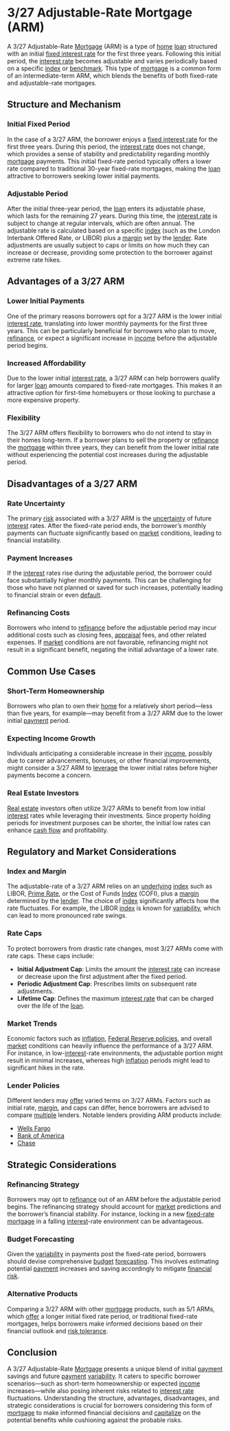 # 3/27 Adjustable-Rate Mortgage (ARM)

A 3/27 Adjustable-Rate [Mortgage](../m/mortgage.md) (ARM) is a type of [home](../h/home.md) [loan](../l/loan.md) structured with an initial [fixed interest rate](../f/fixed_interest_rate.md) for the first three years. Following this initial period, the [interest rate](../i/interest_rate.md) becomes adjustable and varies periodically based on a specific [index](../i/index.md) or [benchmark](../b/benchmark.md). This type of [mortgage](../m/mortgage.md) is a common form of an intermediate-term ARM, which blends the benefits of both fixed-rate and adjustable-rate mortgages.

## Structure and Mechanism

### Initial Fixed Period
In the case of a 3/27 ARM, the borrower enjoys a [fixed interest rate](../f/fixed_interest_rate.md) for the first three years. During this period, the [interest rate](../i/interest_rate.md) does not change, which provides a sense of stability and predictability regarding monthly [mortgage](../m/mortgage.md) payments. This initial fixed-rate period typically offers a lower rate compared to traditional 30-year fixed-rate mortgages, making the [loan](../l/loan.md) attractive to borrowers seeking lower initial payments.

### Adjustable Period
After the initial three-year period, the [loan](../l/loan.md) enters its adjustable phase, which lasts for the remaining 27 years. During this time, the [interest rate](../i/interest_rate.md) is subject to change at regular intervals, which are often annual. The adjustable rate is calculated based on a specific [index](../i/index.md) (such as the London Interbank Offered Rate, or LIBOR) plus a [margin](../m/margin.md) set by the [lender](../l/lender.md). Rate adjustments are usually subject to caps or limits on how much they can increase or decrease, providing some protection to the borrower against extreme rate hikes.

## Advantages of a 3/27 ARM

### Lower Initial Payments
One of the primary reasons borrowers opt for a 3/27 ARM is the lower initial [interest rate](../i/interest_rate.md), translating into lower monthly payments for the first three years. This can be particularly beneficial for borrowers who plan to move, [refinance](../r/refinance.md), or expect a significant increase in [income](../i/income.md) before the adjustable period begins.

### Increased Affordability
Due to the lower initial [interest rate](../i/interest_rate.md), a 3/27 ARM can help borrowers qualify for larger [loan](../l/loan.md) amounts compared to fixed-rate mortgages. This makes it an attractive option for first-time homebuyers or those looking to purchase a more expensive property.

### Flexibility
The 3/27 ARM offers flexibility to borrowers who do not intend to stay in their homes long-term. If a borrower plans to sell the property or [refinance](../r/refinance.md) the [mortgage](../m/mortgage.md) within three years, they can benefit from the lower initial rate without experiencing the potential cost increases during the adjustable period.

## Disadvantages of a 3/27 ARM

### Rate Uncertainty
The primary [risk](../r/risk.md) associated with a 3/27 ARM is the [uncertainty](../u/uncertainty_in_trading.md) of future [interest](../i/interest.md) rates. After the fixed-rate period ends, the borrower’s monthly payments can fluctuate significantly based on [market](../m/market.md) conditions, leading to financial instability.

### Payment Increases
If the [interest](../i/interest.md) rates rise during the adjustable period, the borrower could face substantially higher monthly payments. This can be challenging for those who have not planned or saved for such increases, potentially leading to financial strain or even [default](../d/default.md).

### Refinancing Costs
Borrowers who intend to [refinance](../r/refinance.md) before the adjustable period may incur additional costs such as closing fees, [appraisal](../a/appraisal.md) fees, and other related expenses. If [market](../m/market.md) conditions are not favorable, refinancing might not result in a significant benefit, negating the initial advantage of a lower rate.

## Common Use Cases

### Short-Term Homeownership
Borrowers who plan to own their [home](../h/home.md) for a relatively short period—less than five years, for example—may benefit from a 3/27 ARM due to the lower initial [payment](../p/payment.md) period.

### Expecting Income Growth
Individuals anticipating a considerable increase in their [income](../i/income.md), possibly due to career advancements, bonuses, or other financial improvements, might consider a 3/27 ARM to [leverage](../l/leverage.md) the lower initial rates before higher payments become a concern.

### Real Estate Investors
[Real estate](../r/real_estate.md) investors often utilize 3/27 ARMs to benefit from low initial [interest](../i/interest.md) rates while leveraging their investments. Since property holding periods for investment purposes can be shorter, the initial low rates can enhance [cash flow](../c/cash_flow.md) and profitability.

## Regulatory and Market Considerations

### Index and Margin
The adjustable-rate of a 3/27 ARM relies on an [underlying](../u/underlying.md) [index](../i/index.md) such as LIBOR, [Prime Rate](../p/prime_rate.md), or the Cost of Funds [Index](../i/index.md) (COFI), plus a [margin](../m/margin.md) determined by the [lender](../l/lender.md). The choice of [index](../i/index.md) significantly affects how the rate fluctuates. For example, the LIBOR [index](../i/index.md) is known for [variability](../v/variability.md), which can lead to more pronounced rate swings.

### Rate Caps
To protect borrowers from drastic rate changes, most 3/27 ARMs come with rate caps. These caps include:

- **Initial Adjustment Cap**: Limits the amount the [interest rate](../i/interest_rate.md) can increase or decrease upon the first adjustment after the fixed period.
- **Periodic Adjustment Cap**: Prescribes limits on subsequent rate adjustments.
- **Lifetime Cap**: Defines the maximum [interest rate](../i/interest_rate.md) that can be charged over the life of the [loan](../l/loan.md).

### Market Trends
Economic factors such as [inflation](../i/inflation.md), [Federal Reserve policies](../f/federal_reserve_policies.md), and overall [market](../m/market.md) conditions can heavily influence the performance of a 3/27 ARM. For instance, in low-[interest](../i/interest.md)-rate environments, the adjustable portion might result in minimal increases, whereas high [inflation](../i/inflation.md) periods might lead to significant hikes in the rate.

### Lender Policies
Different lenders may [offer](../o/offer.md) varied terms on 3/27 ARMs. Factors such as initial rate, [margin](../m/margin.md), and caps can differ, hence borrowers are advised to compare [multiple](../m/multiple.md) lenders. Notable lenders providing ARM products include:
- [Wells Fargo](https://www.wellsfargo.com/mortgage/adjustable-rate/)
- [Bank of America](https://www.bankofamerica.com/mortgage/adjustable-rate-mortgage/)
- [Chase](https://www.chase.com/personal/mortgage/adjustable-rate-mortgages)

## Strategic Considerations

### Refinancing Strategy
Borrowers may opt to [refinance](../r/refinance.md) out of an ARM before the adjustable period begins. The refinancing strategy should account for [market](../m/market.md) predictions and the borrower’s financial stability. For instance, locking in a new [fixed-rate mortgage](../f/fixed-rate_mortgage.md) in a falling [interest](../i/interest.md)-rate environment can be advantageous.

### Budget Forecasting
Given the [variability](../v/variability.md) in payments post the fixed-rate period, borrowers should devise comprehensive [budget](../b/budget.md) [forecasting](../f/forecasting.md). This involves estimating potential [payment](../p/payment.md) increases and saving accordingly to mitigate [financial risk](../f/financial_risk.md).

### Alternative Products
Comparing a 3/27 ARM with other [mortgage](../m/mortgage.md) products, such as 5/1 ARMs, which [offer](../o/offer.md) a longer initial fixed rate period, or traditional fixed-rate mortgages, helps borrowers make informed decisions based on their financial outlook and [risk tolerance](../r/risk_tolerance.md).

## Conclusion

A 3/27 Adjustable-Rate [Mortgage](../m/mortgage.md) presents a unique blend of initial [payment](../p/payment.md) savings and future [payment](../p/payment.md) [variability](../v/variability.md). It caters to specific borrower scenarios—such as short-term homeownership or expected [income](../i/income.md) increases—while also posing inherent risks related to [interest rate](../i/interest_rate.md) fluctuations. Understanding the structure, advantages, disadvantages, and strategic considerations is crucial for borrowers considering this form of [mortgage](../m/mortgage.md) to make informed financial decisions and [capitalize](../c/capitalize.md) on the potential benefits while cushioning against the probable risks.
